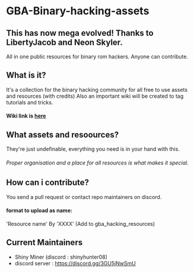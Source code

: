 # GBA-Binary-hacking-assets
## This has now mega evolved! Thanks to LibertyJacob and Neon Skyler.
All in one public resources for binary rom hackers. Anyone can contribute. 
## What is it?
It's a collection for the binary hacking community for all free to use assets and resources (with credits) Also an important wiki will be created to tag tutorials and tricks.
#### Wiki link is [here](https://github.com/Shiny-Miner/Binary-hacking-assets/wiki)
## What assets and resoources?
They're just undefinable, everything you need is in your hand with this.
  ###### Proper organisation and a place for all resources is what makes it special.

## How can i contribute?
You send a pull request or contact repo maintainers on discord.
#### format to upload as name:
'Resource name' By 'XXXX' (Add to gba_hacking_resources)

## Current Maintainers 
- Shiny Miner (discord : shinyhunter08)
- discord server : https://discord.gg/3GU5jNwSmU
